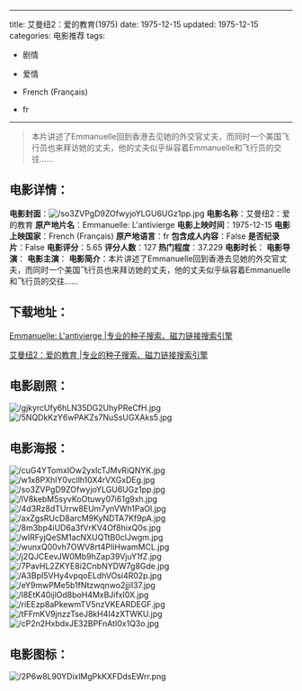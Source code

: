 
---
title: 艾曼纽2：爱的教育(1975)
date: 1975-12-15
updated: 1975-12-15
categories: 电影推荐
tags:
- 剧情
- 爱情

- French (Français)
- fr
---


> 本片讲述了Emmanuelle回到香港去见她的外交官丈夫，而同时一个美国飞行员也来拜访她的丈夫，他的丈夫似乎纵容着Emmanuelle和飞行员的交往……

## **电影详情**：

**电影封面**：<img src="https://image.tmdb.org/t/p/w200/so3ZVPgD9ZOfwyjoYLGU6UGz1pp.jpg" alt="/so3ZVPgD9ZOfwyjoYLGU6UGz1pp.jpg" title="/so3ZVPgD9ZOfwyjoYLGU6UGz1pp.jpg">
**电影名称**：艾曼纽2：爱的教育
**原产地片名**：Emmanuelle: L'antivierge
**电影上映时间**：1975-12-15
**电影上映国家**：French (Français)
**原产地语言**：fr
**包含成人内容**：False
**是否纪录片**：False
**电影评分**：5.65
**评分人数**：127
**热门程度**：37.229
**电影时长**：
**电影导演**：
**电影主演**：
**电影简介**：本片讲述了Emmanuelle回到香港去见她的外交官丈夫，而同时一个美国飞行员也来拜访她的丈夫，他的丈夫似乎纵容着Emmanuelle和飞行员的交往……

## **下载地址**：
[Emmanuelle: L'antivierge |专业的种子搜索、磁力链接搜索引擎](https://movie.amd794.com:2083/?search=Emmanuelle%3A%20L%27antivierge&ordering=&mode=match_phrase&page_size=10&page=1)

[艾曼纽2：爱的教育 |专业的种子搜索、磁力链接搜索引擎](https://movie.amd794.com:2083/?search=%E8%89%BE%E6%9B%BC%E7%BA%BD2%EF%BC%9A%E7%88%B1%E7%9A%84%E6%95%99%E8%82%B2&ordering=&mode=match_phrase&page_size=10&page=1)
 

## **电影剧照**：
<img src="https://image.tmdb.org/t/p/original/gjkyrcUfy6hLN35DG2UhyPReCfH.jpg" alt="/gjkyrcUfy6hLN35DG2UhyPReCfH.jpg" title="/gjkyrcUfy6hLN35DG2UhyPReCfH.jpg"><img src="https://image.tmdb.org/t/p/original/5NQDkKzY6wPAKZs7NuSsUGXAks5.jpg" alt="/5NQDkKzY6wPAKZs7NuSsUGXAks5.jpg" title="/5NQDkKzY6wPAKZs7NuSsUGXAks5.jpg">

## **电影海报**：
<img src="https://image.tmdb.org/t/p/original/cuG4YTomxIOw2yxIcTJMvRiQNYK.jpg" alt="/cuG4YTomxIOw2yxIcTJMvRiQNYK.jpg" title="/cuG4YTomxIOw2yxIcTJMvRiQNYK.jpg"><img src="https://image.tmdb.org/t/p/original/w1x8PXhlY0vcllh10X4rVXGxDEg.jpg" alt="/w1x8PXhlY0vcllh10X4rVXGxDEg.jpg" title="/w1x8PXhlY0vcllh10X4rVXGxDEg.jpg"><img src="https://image.tmdb.org/t/p/original/so3ZVPgD9ZOfwyjoYLGU6UGz1pp.jpg" alt="/so3ZVPgD9ZOfwyjoYLGU6UGz1pp.jpg" title="/so3ZVPgD9ZOfwyjoYLGU6UGz1pp.jpg"><img src="https://image.tmdb.org/t/p/original/lV8kebM5syvKoOtuwy07i61g9xh.jpg" alt="/lV8kebM5syvKoOtuwy07i61g9xh.jpg" title="/lV8kebM5syvKoOtuwy07i61g9xh.jpg"><img src="https://image.tmdb.org/t/p/original/4d3Rz8dTUrrw8EUm7ynVWh1PaOl.jpg" alt="/4d3Rz8dTUrrw8EUm7ynVWh1PaOl.jpg" title="/4d3Rz8dTUrrw8EUm7ynVWh1PaOl.jpg"><img src="https://image.tmdb.org/t/p/original/axZgsRUcD8arcM9KyNDTA7Kf9pA.jpg" alt="/axZgsRUcD8arcM9KyNDTA7Kf9pA.jpg" title="/axZgsRUcD8arcM9KyNDTA7Kf9pA.jpg"><img src="https://image.tmdb.org/t/p/original/8m3bp4iUD6a3fVrKV4Of8hixQ0s.jpg" alt="/8m3bp4iUD6a3fVrKV4Of8hixQ0s.jpg" title="/8m3bp4iUD6a3fVrKV4Of8hixQ0s.jpg"><img src="https://image.tmdb.org/t/p/original/wIRFyjQeSM1acNXUQTtB0clJwgm.jpg" alt="/wIRFyjQeSM1acNXUQTtB0clJwgm.jpg" title="/wIRFyjQeSM1acNXUQTtB0clJwgm.jpg"><img src="https://image.tmdb.org/t/p/original/wunxQ00vh7OWV8rt4PIiHwamMCL.jpg" alt="/wunxQ00vh7OWV8rt4PIiHwamMCL.jpg" title="/wunxQ00vh7OWV8rt4PIiHwamMCL.jpg"><img src="https://image.tmdb.org/t/p/original/j2QJCEevJW0Mb9hZap39VjuY1fZ.jpg" alt="/j2QJCEevJW0Mb9hZap39VjuY1fZ.jpg" title="/j2QJCEevJW0Mb9hZap39VjuY1fZ.jpg"><img src="https://image.tmdb.org/t/p/original/7PavHL2ZKYE8i2CnbNYDW7g8Gde.jpg" alt="/7PavHL2ZKYE8i2CnbNYDW7g8Gde.jpg" title="/7PavHL2ZKYE8i2CnbNYDW7g8Gde.jpg"><img src="https://image.tmdb.org/t/p/original/A3BpI5VHy4vpqoELdhVOsi4R02p.jpg" alt="/A3BpI5VHy4vpqoELdhVOsi4R02p.jpg" title="/A3BpI5VHy4vpqoELdhVOsi4R02p.jpg"><img src="https://image.tmdb.org/t/p/original/eY9mwPMe5b1fNtzwqnwo2jjiI37.jpg" alt="/eY9mwPMe5b1fNtzwqnwo2jjiI37.jpg" title="/eY9mwPMe5b1fNtzwqnwo2jjiI37.jpg"><img src="https://image.tmdb.org/t/p/original/l8EtK40ijlOd8boH4MxBJifxI0X.jpg" alt="/l8EtK40ijlOd8boH4MxBJifxI0X.jpg" title="/l8EtK40ijlOd8boH4MxBJifxI0X.jpg"><img src="https://image.tmdb.org/t/p/original/riEEzp8aPkewmTV5nzVKEARDEGF.jpg" alt="/riEEzp8aPkewmTV5nzVKEARDEGF.jpg" title="/riEEzp8aPkewmTV5nzVKEARDEGF.jpg"><img src="https://image.tmdb.org/t/p/original/tFFmKV9jnzzTseJ8kH4I4zXTWKU.jpg" alt="/tFFmKV9jnzzTseJ8kH4I4zXTWKU.jpg" title="/tFFmKV9jnzzTseJ8kH4I4zXTWKU.jpg"><img src="https://image.tmdb.org/t/p/original/cP2n2HxbdxJE32BPFnAtI0x1Q3o.jpg" alt="/cP2n2HxbdxJE32BPFnAtI0x1Q3o.jpg" title="/cP2n2HxbdxJE32BPFnAtI0x1Q3o.jpg">

## **电影图标**：
<img src="https://image.tmdb.org/t/p/original/2P6w8L90YDixlMgPkKXFDdsEWrr.png" alt="/2P6w8L90YDixlMgPkKXFDdsEWrr.png" title="/2P6w8L90YDixlMgPkKXFDdsEWrr.png">
